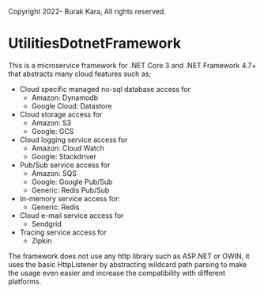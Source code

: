 ﻿Copyright 2022- Burak Kara, All rights reserved.
 
 # UtilitiesDotnetFramework

This is a microservice framework for .NET Core 3 and .NET Framework 4.7+ that abstracts many cloud features such as;

 - Cloud specific managed no-sql database access for
	 - Amazon: Dynamodb
	 - Google Cloud: Datastore
 - Cloud storage access for
	 - Amazon: S3
	 - Google: GCS
 - Cloud logging service access for
	 - Amazon: Cloud Watch
	 - Google: Stackdriver
 - Pub/Sub service access for
	 - Amazon: SQS
	 - Google: Google Pub/Sub
	 - Generic: Redis Pub/Sub
 - In-memory service access for:
	 - Generic: Redis
 - Cloud e-mail service access for
	 - Sendgrid
 - Tracing service access for
	 - Zipkin

The framework does not use any http library such as ASP.NET or OWIN, it uses the basic HttpListener by abstracting wildcard path parsing to make the usage even easier and increase the compatibility with different platforms.